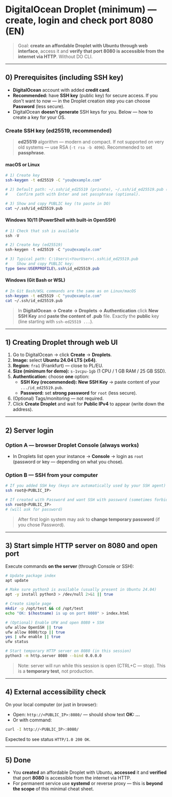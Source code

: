 # DigitalOcean Droplet (minimum) — create, login and check port 8080 (EN)

> Goal: **create an affordable Droplet with Ubuntu through web interface**, access it and **verify that port 8080 is accessible from the internet via HTTP**. Without DO CLI.

---

## 0) Prerequisites (including SSH key)
- **DigitalOcean** account with added **credit card**.
- **Recommended:** have **SSH key** (public key) for secure access. If you don't want to now — in the Droplet creation step you can choose **Password** (less secure).
- DigitalOcean **doesn't generate** SSH keys for you. Below — how to create a key for your OS.

### Create SSH key (ed25519, recommended)
> **ed25519** algorithm — modern and compact. If not supported on very old systems — use RSA (`-t rsa -b 4096`). Recommended to set **passphrase**.

#### macOS or Linux
```bash
# 1) Create key
ssh-keygen -t ed25519 -C "you@example.com"

# 2) Default path: ~/.ssh/id_ed25519 (private), ~/.ssh/id_ed25519.pub (public)
#    Confirm path with Enter and set passphrase (optional).

# 3) Show and copy PUBLIC key (to paste in DO)
cat ~/.ssh/id_ed25519.pub
```

#### Windows 10/11 (PowerShell with built-in OpenSSH)
```powershell
# 1) Check that ssh is available
ssh -V

# 2) Create key (ed25519)
ssh-keygen -t ed25519 -C "you@example.com"

# 3) Typical path: C:\Users\<YourUser>\.ssh\id_ed25519.pub
#    Show and copy PUBLIC key:
type $env:USERPROFILE\.ssh\id_ed25519.pub
```

#### Windows (Git Bash or WSL)
```bash
# In Git Bash/WSL commands are the same as on Linux/macOS
ssh-keygen -t ed25519 -C "you@example.com"
cat ~/.ssh/id_ed25519.pub
```

> In **DigitalOcean → Create → Droplets → Authentication** click **New SSH Key** and **paste the content of .pub** file. Exactly the **public** key (line starting with `ssh-ed25519 ...`).

---

## 1) Creating Droplet through web UI
1. Go to DigitalOcean → click **Create** → **Droplets**.
2. **Image:** select **Ubuntu 24.04 LTS (x64)**.
3. **Region:** `fra1` (Frankfurt) — close to PL/EU.
4. **Size (minimum for demo):** `s-1vcpu-1gb` (1 CPU / 1 GB RAM / 25 GB SSD).
5. **Authentication:** choose **one** option:
   - **SSH Key (recommended):** **New SSH Key** → paste content of your `.../id_ed25519.pub`.
   - **Password:** set **strong password** for `root` (less secure).
6. (Optional) Tags/monitoring — not required.
7. Click **Create Droplet** and wait for **Public IPv4** to appear (write down the address).

---

## 2) Server login
### Option A — browser **Droplet Console** (always works)
- In Droplets list open your instance → **Console** → login as `root` (password or key — depending on what you chose).

### Option B — **SSH** from your computer
```bash
# If you added SSH key (keys are automatically used by your SSH agent)
ssh root@<PUBLIC_IP>

# If created with Password and want SSH with password (sometimes forbidden by policy; then use Console)
ssh root@<PUBLIC_IP>
# (will ask for password)
```

> After first login system may ask to **change temporary password** (if you chose Password).

---

## 3) Start simple HTTP server on 8080 and open port
Execute commands **on the server** (through Console or SSH):

```bash
# Update package index
apt update

# Make sure python3 is available (usually present in Ubuntu 24.04)
apt -y install python3 > /dev/null 2>&1 || true

# Create simple page
mkdir -p /opt/test && cd /opt/test
echo "OK: $(hostname) is up on port 8080" > index.html

# (Optional) Enable UFW and open 8080 + SSH
ufw allow OpenSSH || true
ufw allow 8080/tcp || true
yes | ufw enable || true
ufw status

# Start temporary HTTP server on 8080 (in this session)
python3 -m http.server 8080 --bind 0.0.0.0
```

> Note: server will run while this session is open (CTRL+C — stop). This is a **temporary test**, not production.

---

## 4) External accessibility check
On your local computer (or just in browser):
- Open: `http://<PUBLIC_IP>:8080/` — should show text **OK: …**  
- Or with command:
```bash
curl -I http://<PUBLIC_IP>:8080/
```
Expected to see status `HTTP/1.0 200 OK`.

---

## 5) Done
- You **created** an affordable Droplet with Ubuntu, **accessed** it and **verified** that port **8080** is accessible from the internet via HTTP.
- For permanent service use **systemd** or reverse proxy — this is **beyond the scope** of this minimal cheat sheet.
